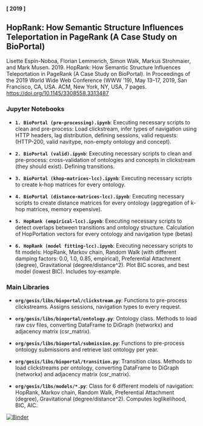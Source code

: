 
#### [ 2019 ] ####
HopRank: How Semantic Structure Influences Teleportation in PageRank (A Case Study on BioPortal)
------
Lisette Espín-Noboa, Florian Lemmerich, Simon Walk, Markus Strohmaier, and Mark Musen. 2019. 
HopRank: How Semantic Structure Influences Teleportation in PageRank (A Case Study on BioPortal). 
In Proceedings of the 2019 World Wide Web Conference (WWW '19), May 13–17, 2019, San Francisco, CA, USA. 
ACM, New York, NY, USA, 7 pages. https://doi.org/10.1145/3308558.3313487


### Jupyter Notebooks ###
- **`1. BioPortal (pre-processing).ipynb`**:
Executing necessary scripts to clean and pre-process: Load clickstream, infer types of navigation using HTTP headers, lag distribution, defining sessions, valid requests: (HTTP-200, valid navitype, non-empty ontology and concept).

- **`2. BioPortal (valid).ipynb`**:
Executing necessary scripts to clean and pre-process: cross-validation of ontologies and concepts in clickstream (they should exist). Defining transitions.

- **`3. BioPortal (khop-matrices-lcc).ipynb`**:
Executing necessary scripts to create k-hop matrices for every ontology.

- **`4. BioPortal (distance-matrices-lcc).ipynb`**:
Executing necessary scripts to create distance matrices for every ontology (aggregation of k-hop matrices, memory expensive).

- **`5. HopRank (empirical-lcc).ipynb`**:
Executing necessary scripts to detect overlaps between transitions and ontology structure. Calculation of HopPortation vectors for every ontology and navigation type (betas)

- **`6. HopRank (model fitting-lcc).ipynb`**:
Executing necessary scripts to fit models: HopRank, Markov chain, Random Walk (with different damping factors: 0.0, 1.0, 0.85, empirical), Preferential Attachment (degree), Gravitational (degree/distance^2). Plot BIC scores, and best model (lowest BIC). Includes toy-example.



### Main Libraries ###

- **`org/gesis/libs/bioportal/clickstream.py`**:
Functions to pre-process clickstreams. Assigns sessions, navigation types to every request.

- **`org/gesis/libs/bioportal/ontology.py`**: 
Ontology class. Methods to load raw csv files, converting DataFrame to DiGraph (networkx) and adjacency matrix (csr_matrix).

- **`org/gesis/libs/bioportal/submission.py`**:
Functions to pre-process ontology submissions and retrieve last ontology per year.

- **`org/gesis/libs/bioportal/transition.py`**:
Transition class. Methods to load clickstreams per ontology, converting DataFrame to DiGraph (networkx) and adjacency matrix 
(csr_matrix).

- **`org/gesis/libs/models/*.py`**:
Class for 6 different models of navigation: HopRank, Markov chain, Random Walk, Preferential Attachment (degree), Gravitational (degree/distance^2). Computes loglikelihood, BIC, AIC.


[![Binder](https://notebooks.gesis.org/binder/badge_logo.svg)](https://notebooks.gesis.org/binder/v2/gh/gesiscss/HopRank/master)
